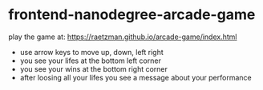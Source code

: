 frontend-nanodegree-arcade-game
===============================

play the game at: https://raetzman.github.io/arcade-game/index.html
* use arrow keys to move up, down, left right
* you see your lifes at the bottom left corner
* you see your wins at the bottom right corner
* after loosing all your lifes you see a message about your performance